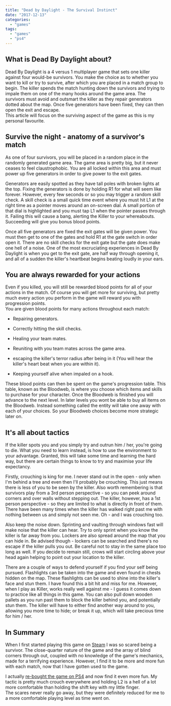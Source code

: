 ```yaml
---
title: "Dead by Daylight - The Survival Instinct"
date: "2017-12-13"
categories: 
  - "games"
tags: 
  - "games"
  - "ps4"
---
```


## What is Dead By Daylight about?

Dead By Daylight is a 4 versus 1 multiplayer game that sets one killer against four would-be survivors. You make the choice as to whether you want to kill or try to survive, after which you are placed in a match group to begin. The killer spends the match hunting down the survivors and trying to impale them on one of the many hooks around the game area. The survivors must avoid and outsmart the killer as they repair generators dotted about the map. Once five generators have been fixed, they can then open the exit and escape.  
This article will focus on the surviving aspect of the game as this is my personal favourite.

## Survive the night - anatomy of a survivor's match

As one of four survivors, you will be placed in a random place in the randomly generated game area. The game area is pretty big, but it never ceases to feel claustrophobic. You are all locked within this area and must power up five generators in order to give power to the exit gates.

Generators are easily spotted as they have tall poles with broken lights at the top. Fixing the generators is done by holding R1 for what will seem like forever. However, every few seconds or so you may trigger a random skill check. A skill check is a small quick time event where you must hit L1 at the right time as a pointer moves around an on-screen dial. A small portion of that dial is highlighted and you must tap L1 when the pointer passes through it. Failing this will cause a bang, alerting the Killer to your whereabouts. Succeeding will give you bonus blood points.

Once all five generators are fixed the exit gates will be given power. You must then get to one of the gates and hold R1 at the gate switch in order open it. There are no skill checks for the exit gate but the gate does make one hell of a noise. One of the most excruciating experiences in Dead By Daylight is when you get to the exit gate, are half way through opening it, and all of a sudden the killer's heartbeat begins beating loudly in your ears.

## You are always rewarded for your actions

Even if you killed, you will still be rewarded blood points for all of your actions in the match. Of course you will get more for surviving, but pretty much every action you perform in the game will reward you with progression points.  
You are given blood points for many actions throughout each match:

- Repairing generators.

- Correctly hitting the skill checks.

- Healing your team mates.

- Reuniting with you team mates across the game area.

- escaping the killer's terror radius after being in it (You will hear the killer's heart beat when you are within it).

- Keeping yourself alive when impaled on a hook.

These blood points can then be spent on the game's progression table. This table, known as the Bloodweb, is where you choose which items and skills to purchase for your character. Once the Bloodweb is finished you will advance to the next level. In later levels you wont be able to buy all items on the Bloodweb. Instead something called the entity will take one away with each of your choices. So your Bloodweb choices become more strategic later on.

## It's all about tactics

If the killer spots you and you simply try and outrun him / her, you're going to die. What you need to learn instead, is how to use the environment to your advantage. Granted, this will take some time and learning the hard way, but there are certain things to know to try and maximise your life expectancy.

Firstly, crouching is king for me. I never stand out in the open - only when I'm behind a tree and even then I'll probably be crouching. This just means there is less of you to be seen by the killer. Also worth remembering is that survivors play from a 3rd person perspective - so you can peek around corners and over walls without stepping out. The killer, however, has a 1st person perspective - so they are limited to what is directly in front of them. There have been many times when the killer has walked right past me with nothing between us and simply not seen me. Oh - and I was crouching too.

  
Also keep the noise down. Sprinting and vaulting through windows fast will make noise that the killer can hear. Try to only sprint when you know the killer is far away from you. Lockers are also spread around the map that you can hide in. Be advised though - lockers can be searched and there's no escape if the killer pulls you out. Be careful not to stay in the same place too long as well. If you decide to remain still, crows will start circling above your head again helping to point out your location to the killer.

There are a couple of ways to defend yourself if you find your self being pursued. Flashlights can be taken into the game and even found in chests hidden on the map. These flashlights can be used to shine into the killer's face and stun them. I have found this a bit hit and miss for me. However, when I play as Killer, works really well against me - I guess it comes down to practice like all things in this game. You can also pull down wooden pallets as you run past them to block the killer behind you, and potentially stun them. The killer will have to either find another way around to you, allowing you more time to hide; or break it up, which will take precious time for him / her.

## In Summary

When I first started playing this game on [Steam](http://store.steampowered.com/) I was so scared being a survivor. The close-quarter nature of the game and the array of blind corners through out, coupled with no knowledge of the game's mechanics, made for a terrifying experience. However, I find it to be more and more fun with each match, now that I have gotten used to the game.

I actually [re-bought the game on PS4](https://store.playstation.com/en-gb/product/EP3367-CUSA08032_00-DEADBYDAYLIGHT00) and now find it even more fun. My tactic is pretty much crouch everywhere and holding L2 is a hell of a lot more comfortable than holding the shift key with my little finger.  
The scares never really go away, but they were definitely reduced for me to a more comfortable playing level as time went on.
